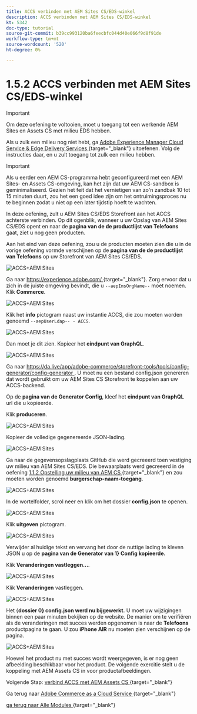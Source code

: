 ```yaml
---
title: ACCS verbinden met AEM Sites CS/EDS-winkel
description: ACCS verbinden met AEM Sites CS/EDS-winkel
kt: 5342
doc-type: tutorial
source-git-commit: b39cc993120ba6feecbfc044d40e066f9d8f91de
workflow-type: tm+mt
source-wordcount: '520'
ht-degree: 0%

---
```


# 1.5.2 ACCS verbinden met AEM Sites CS/EDS-winkel

>[!IMPORTANT]
>
>Om deze oefening te voltooien, moet u toegang tot een werkende AEM Sites en Assets CS met milieu EDS hebben.
>
>Als u zulk een milieu nog niet hebt, ga [ Adobe Experience Manager Cloud Service &amp; Edge Delivery Services ](./../../../modules/asset-mgmt/module2.1/aemcs.md){target="_blank"} uitoefenen. Volg de instructies daar, en u zult toegang tot zulk een milieu hebben.

>[!IMPORTANT]
>
>Als u eerder een AEM CS-programma hebt geconfigureerd met een AEM Sites- en Assets CS-omgeving, kan het zijn dat uw AEM CS-sandbox is geminimaliseerd. Gezien het feit dat het vernietigen van zo&#39;n zandbak 10 tot 15 minuten duurt, zou het een goed idee zijn om het ontruimingsproces nu te beginnen zodat u niet op een later tijdstip hoeft te wachten.

In deze oefening, zult u AEM Sites CS/EDS Storefront aan het ACCS achterste verbinden. Op dit ogenblik, wanneer u uw Opslag van AEM Sites CS/EDS opent en naar de **pagina van de de productlijst van Telefoons** gaat, ziet u nog geen producten.

Aan het eind van deze oefening, zou u de producten moeten zien die u in de vorige oefening vormde verschijnen op de **pagina van de de productlijst van Telefoons** op uw Storefront van AEM Sites CS/EDS.

![ ACCS+AEM Sites ](./images/accsaemsites0.png)

Ga naar [ https://experience.adobe.com/ ](https://experience.adobe.com/){target="_blank"}. Zorg ervoor dat u zich in de juiste omgeving bevindt, die u `--aepImsOrgName--` moet noemen. Klik **Commerce**.

![ ACCS+AEM Sites ](./images/accsaemsites1.png)

Klik het **info** pictogram naast uw instantie ACCS, die zou moeten worden genoemd `--aepUserLdap-- - ACCS`.

![ ACCS+AEM Sites ](./images/accsaemsites2.png)

Dan moet je dit zien. Kopieer het **eindpunt van GraphQL**.

![ ACCS+AEM Sites ](./images/accsaemsites3.png)

Ga naar [ https://da.live/app/adobe-commerce/storefront-tools/tools/config-generator/config-generator ](https://da.live/app/adobe-commerce/storefront-tools/tools/config-generator/config-generator). U moet nu een bestand config.json genereren dat wordt gebruikt om uw AEM Sites CS Storefront te koppelen aan uw ACCS-backend.

Op de **pagina van de Generator Config**, kleef het **eindpunt van GraphQL** url die u kopieerde.

Klik **produceren**.

![ ACCS+AEM Sites ](./images/accsaemsites4.png)

Kopieer de volledige gegenereerde JSON-lading.

![ ACCS+AEM Sites ](./images/accsaemsites5.png)

Ga naar de gegevensopslagplaats GitHub die werd gecreeerd toen vestiging uw milieu van AEM Sites CS/EDS. Die bewaarplaats werd gecreeerd in de oefening [ 1.1.2 Opstelling uw milieu van AEM CS ](./../../../modules/asset-mgmt/module2.1/ex3.md){target="_blank"} en zou moeten worden genoemd **burgerschap-naam-toegang**.

![ ACCS+AEM Sites ](./images/accsaemsites6.png)

In de wortelfolder, scrol neer en klik om het dossier **config.json** te openen.

![ ACCS+AEM Sites ](./images/accsaemsites7.png)

Klik **uitgeven** pictogram.

![ ACCS+AEM Sites ](./images/accsaemsites8.png)

Verwijder al huidige tekst en vervang het door de nuttige lading te kleven JSON u op de **pagina van de Generator van 1} Config kopieerde.**

Klik **Veranderingen vastleggen...**.

![ ACCS+AEM Sites ](./images/accsaemsites9.png)

Klik **Veranderingen** vastleggen.

![ ACCS+AEM Sites ](./images/accsaemsites10.png)

Het {**dossier 0} config.json werd nu bijgewerkt.** U moet uw wijzigingen binnen een paar minuten bekijken op de website. De manier om te verifiëren als de veranderingen met succes werden opgenomen is naar de **Telefoons** productpagina te gaan. U zou **iPhone AIR** nu moeten zien verschijnen op de pagina.

![ ACCS+AEM Sites ](./images/accsaemsites11.png)

Hoewel het product nu met succes wordt weergegeven, is er nog geen afbeelding beschikbaar voor het product. De volgende exercitie stelt u de koppeling met AEM Assets CS in voor productafbeeldingen.

Volgende Stap: [ verbind ACCS met AEM Assets CS ](./ex3.md){target="_blank"}

Ga terug naar [ Adobe Commerce as a Cloud Service ](./accs.md){target="_blank"}

[ ga terug naar Alle Modules ](./../../../overview.md){target="_blank"}

